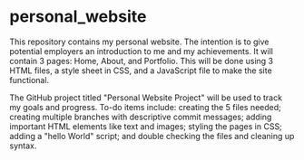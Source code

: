 # personal_website

This repository contains my personal website. The intention is to give potential employers an introduction to me and my achievements. It will contain 3 pages: Home, About, and Portfolio. This will be done using 3 HTML files, a style sheet in CSS, and a JavaScript file to make the site functional.

The GitHub project titled "Personal Website Project" will be used to track my goals and progress. To-do items include: creating the 5 files needed; creating multiple branches with descriptive commit messages; adding important HTML elements like text and images; styling the pages in CSS; adding a "hello World" script; and double checking the files and cleaning up syntax.